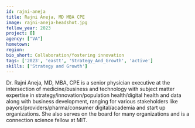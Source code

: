 ```yaml
---
id: rajni-aneja
title: Rajni Aneja, MD MBA CPE
image: rajni-aneja-headshot.jpg
fellow_year: 2023
project: []
agency: ["VA"]
hometown: 
region: 
bio_short: Collaboration/fostering innovation
tags: ['2023', 'eastt', 'Strategy_And_Growth', 'active']
skills: ['Strategy and Growth']
---
```


Dr. Rajni Aneja, MD, MBA, CPE is a senior physician executive at the intersection of medicine/business and technology with subject matter expertise in strategy/innovation/population health/digital health and data along with business development, ranging for various stakeholders like payors/providers/pharma/consumer digital/academia and start up organizations.
She also serves on the board for many organizations and is a connection science fellow at MIT.